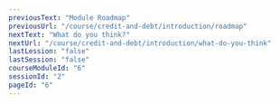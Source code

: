 ```yaml
---
previousText: "Module Roadmap"
previousUrl: "/course/credit-and-debt/introduction/roadmap"
nextText: "What do you think?"
nextUrl: "/course/credit-and-debt/introduction/what-do-you-think"
lastLession: "false"
lastSession: "false"
courseModuleId: "6"
sessionId: "2"
pageId: "6"
---
```



